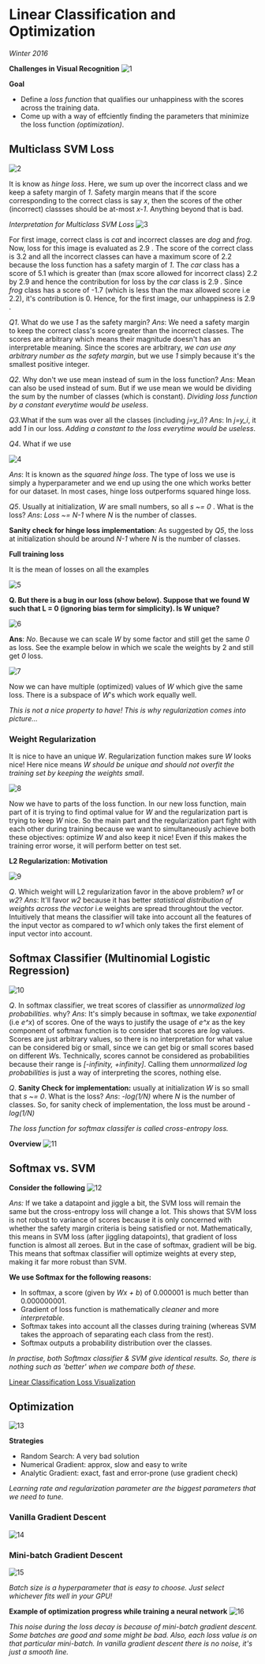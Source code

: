 # Linear Classification and Optimization

*Winter 2016*

**Challenges in Visual Recognition**
![1](/lectures/img/lec_3/1.png)

**Goal**

* Define a *loss function* that qualifies our unhappiness with the scores across the training data.
* Come up with a way of effciently finding the parameters that minimize the loss function *(optimization)*.

## Multiclass SVM Loss
![2](/lectures/img/lec_3/2.png)

It is know as *hinge loss*. Here, we sum up over the incorrect class and we keep a safety margin of *1*. Safety margin means that if the score corresponding to the correct class is say *x*, then the scores of the other (incorrect) classses should be at-most *x-1*. Anything beyond that is bad.

*Interpretation for Multiclass SVM Loss*
![3](/lectures/img/lec_3/3.png)

For first image, correct class is *cat* and incorrect classes are *dog* and *frog*. Now, loss for this image is evaluated as 2.9 . The score of the correct class is 3.2 and all the incorrect classes can have a maximum score of 2.2 because the loss function has a safety margin of *1*. The *car* class has a score of 5.1 which is greater than (max score allowed for incorrect class) 2.2 by 2.9 and hence the contribution for loss by the *car* class is 2.9 . Since *frog* class has a score of -1.7 (which is less than the max allowed score i.e 2.2), it's contribution is 0. Hence, for the first image, our unhappiness is 2.9 .

*Q1*. What do we use *1* as the safety margin?
*Ans*: We need a safety margin to keep the correct class's score greater than the incorrect classes. The scores are arbitrary which means their magnitude doesn't has an interpretable meaning. Since the scores are arbitrary, *we can use any arbitrary number as the safety margin*, but we use *1* simply because it's the smallest positive integer.

*Q2*. Why don't we use mean instead of sum in the loss function?
*Ans*: Mean can also be used instead of sum. But if we use mean we would be dividing the sum by the number of classes (which is constant). *Dividing loss function by a constant everytime would be useless*.

*Q3*.What if the sum was over all the classes (including *j=y_i*)?
*Ans*: In *j=y_i*, it add *1* in our loss. *Adding a constant to the loss everytime would be useless*.

*Q4*. What if we use

![4](/lectures/img/lec_3/4.png)

*Ans*: It is known as the *squared hinge loss*. The type of loss we use is simply a hyperparameter and we end up using the one which works better for our dataset. In most cases, hinge loss outperforms squared hinge loss.

*Q5*. Usually at initialization, *W* are small numbers, so all *s ~= 0* . What is the loss?
*Ans*: *Loss ~= N-1* where *N* is the number of classes.

**Sanity check for hinge loss implementation**: As suggested by *Q5*, the loss at initialization should be around *N-1* where *N* is the number of classes.

**Full training loss**

It is the mean of losses on all the examples

![5](/lectures/img/lec_3/5.png)

**Q. But there is a bug in our loss (show below). Suppose that we found W such that L = 0 (ignoring bias term for simplicity). Is W unique?**

![6](/lectures/img/lec_3/6.png)

**Ans**: *No*. Because we can scale *W* by some factor and still get the same *0* as loss. See the example below in which we scale the weights by 2 and still get *0* loss.

![7](/lectures/img/lec_3/7.png)

Now we can have multiple (optimized) values of *W* which give the same loss. There is a subspace of *W*'s which work equally well.

*This is not a nice property to have! This is why regularization comes into picture...*

### Weight Regularization

It is nice to have an unique *W*. Regularization function makes sure *W* looks nice! Here nice means *W should be unique and should not overfit the training set by keeping the weights small*.

![8](/lectures/img/lec_3/8.png)

Now we have to parts of the loss function. In our new loss function, main part of it is trying to find optimal value for *W* and the regularization part is trying to keep *W* nice. So the main part and the regularization part fight with each other during training because we want to simultaneously achieve both these objectives: optimize *W* and also keep it nice! Even if this makes the training error worse, it will perform better on test set.

**L2 Regularization: Motivation**

![9](/lectures/img/lec_3/9.png)

*Q*. Which weight will L2 regularization favor in the above problem? *w1* or *w2*?
*Ans*: It'll favor *w2* because it has better *statistical distribution of weights across the vector* i.e weights are spread throughtout the vector. Intuitively that means the classifier will take into account all the features of the input vector as compared to *w1* which only takes the first element of input vector into account.

## Softmax Classifier (Multinomial Logistic Regression)
![10](/lectures/img/lec_3/10.png)

*Q*. In softmax classifier, we treat scores of classifier as *unnormalized log probabilities*. why?
*Ans*: It's simply because in softmax, we take *exponential* (i.e *e^x*) of scores. One of the ways to justify the usage of *e^x* as the key component of softmax function is to consider that scores are *log* values. Scores are just arbitrary values, so there is no interpretation for what value can be considered big or small, since we can get big or small scores based on different *W*s. Technically, scores cannot be considered as probabilities because their range is *[-infinity, +infinity]*. Calling them *unnormalized log probabilities* is just a way of interpreting the scores, nothing else.

*Q*. **Sanity Check for implementation:** usually at initialization *W* is so small that *s ~= 0*. What is the loss?
*Ans*: *-log(1/N)* where *N* is the number of classes. So, for sanity check of implementation, the loss must be around *-log(1/N)*

*The loss function for softmax classifer is called cross-entropy loss.*

**Overview**
![11](/lectures/img/lec_3/11.png)

## Softmax vs. SVM

**Consider the following**
![12](/lectures/img/lec_3/12.png)

*Ans:* If we take a datapoint and jiggle a bit, the SVM loss will remain the same but the cross-entropy loss will change a lot. This shows that SVM loss is not robust to variance of scores because it is only concerned with whether the safety margin criteria is being satisfied or not. Mathematically, this means in SVM loss (after jiggling datapoints), that gradient of loss function is almost all zeroes. But in the case of softmax, gradient will be big. This means that softmax classifier will optimize weights at every step, making it far more robust than SVM.

**We use Softmax for the following reasons:**
* In softmax, a score (given by *Wx + b*) of 0.000001 is much better than 0.000000001.
* Gradient of loss function is mathematically *cleaner* and more *interpretable*.
* Softmax takes into account all the classes during training (whereas SVM takes the approach of separating each class from the rest).
* Softmax outputs a probability distribution over the classes.

*In practise, both Softmax classifier & SVM give identical results. So, there is nothing such as 'better' when we compare both of these.*

[Linear Classification Loss Visualization](http://vision.stanford.edu/teaching/cs231n-demos/linear-classify/)

## Optimization
![13](/lectures/img/lec_3/13.png)

**Strategies**
* Random Search: A very bad solution
* Numerical Gradient: approx, slow and easy to write
* Analytic Gradient: exact, fast and error-prone (use gradient check)

*Learning rate and regularization parameter are the biggest parameters that we need to tune.*

### Vanilla Gradient Descent
![14](/lectures/img/lec_3/14.png)

### Mini-batch Gradient Descent
![15](/lectures/img/lec_3/15.png)

*Batch size is a hyperparameter that is easy to choose. Just select whichever fits well in your GPU!*

**Example of optimization progress while training a neural network**
![16](/lectures/img/lec_3/16.png)

*This noise during the loss decay is because of mini-batch gradient descent. Some batches are good and some might be bad. Also, each loss value is on that particular mini-batch. In vanilla gradient descent there is no noise, it's just a smooth line.*
